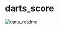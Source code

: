 # darts_score

![darts_readme](https://user-images.githubusercontent.com/28440404/44167652-078aa000-a0cf-11e8-8e6d-dedc0206d142.png)
